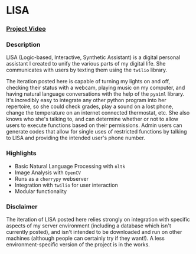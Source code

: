 # LISA
### [Project Video](https://youtu.be/yHcJJCffDqk)
### Description
LISA (Logic-based, Interactive, Synthetic Assistant) is a digital personal assistant I created to unify the various parts of my digital life. She communicates with users by texting them using the `twilio` library.

The iteration posted here is capable of turning my lights on and off, checking their status with a webcam, playing music on my computer, and having natural language conversations with the help of the `pyaiml` library. It's incredibly easy to integrate any other python program into her repertoire, so she could check grades, play a sound on a lost phone, change the temperature on an internet connected thermostat, etc. She also knows who she's talking to, and can determine whether or not to allow users to execute functions based on their permissions. Admin users can generate codes that allow for single uses of restricted functions by talking to LISA and providing the intended user's phone number.

### Highlights
- Basic Natural Language Processing with `nltk`
- Image Analysis with `OpenCV`
- Runs as a `cherrypy` webserver
- Integration with `twilio` for user interaction
- Modular functionality

### Disclaimer
The iteration of LISA posted here relies strongly on integration with specific aspects of my server environment (including a database which isn't currently posted), and isn't intended to be downloaded and run on other machines (although people can certainly try if they want!). A less environment-specific version of the project is in the works.


